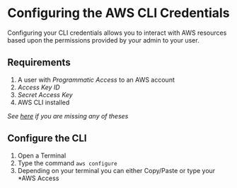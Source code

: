 # Configuring the AWS CLI Credentials
Configuring your CLI credentials allows you to interact with AWS resources based upon the permissions provided by your admin to your user.

## Requirements
1. A user with *Programmatic Access* to an AWS account
2. *Access Key ID*
3. *Secret Access Key*
4. AWS CLI installed

*See [here](./iam.md) if you are missing any of theses*

## Configure the CLI
1. Open a Terminal
2. Type the command `aws configure`
3. Depending on your terminal you can either Copy/Paste or type your *AWS Access 
<!--stackedit_data:
eyJoaXN0b3J5IjpbLTExMjQ3OTUzNTIsODIzNzE5OTI2LC0xMT
k3OTUzNjAwXX0=
-->